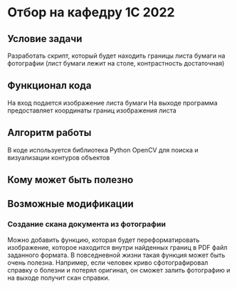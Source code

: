 
# Отбор на кафедру 1С 2022 
## Условие задачи 
Разработать скрипт, который будет находить границы листа бумаги на фотографии (лист бумаги лежит на столе, контрастность достаточная) 
## Функционал кода
На вход подается изображение листа бумаги
На выходе программа предоставляет координаты границ изображения листа
## Алгоритм работы
В коде используется библиотека Python OpenCV для поиска и визуализации контуров объектов
## Кому может быть полезно

## Возможные модификации
### Создание cкана документа из фотографии
Можно добавить функцию, которая будет переформатировать изображение, которое находится внутри найденных границ в PDF файл заданного формата. 
В повседневной жизни такая функция может быть очень полезна. Например, если человек криво сфотографировал справку о болезни и потерял оригинал,
он сможет залить фотографию и на выходе получит скан справки.
### 
